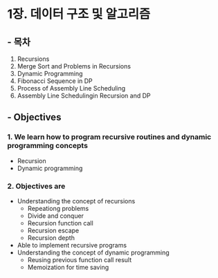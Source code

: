# 1장. 데이터 구조 및 알고리즘

## - 목차
1. Recursions 
2. Merge Sort and Problems in Recursions 
3. Dynamic Programming 
4. Fibonacci Sequence in DP 
5. Process of Assembly Line Scheduling 
6. Assembly Line Schedulingin Recursion and DP


## - Objectives
### 1. We learn how to program recursive routines and dynamic programming concepts
* Recursion
* Dynamic programming
### 2. Objectives are
* Understanding the concept of recursions
	* Repeationg problems
	* Divide and conquer
	* Recursion function call
	* Recursion escape
	* Recursion depth
* Able to implement recursive programs
* Understanding the concept of dynamic programming
	* Reusing previous function call result
	* Memoization for time saving